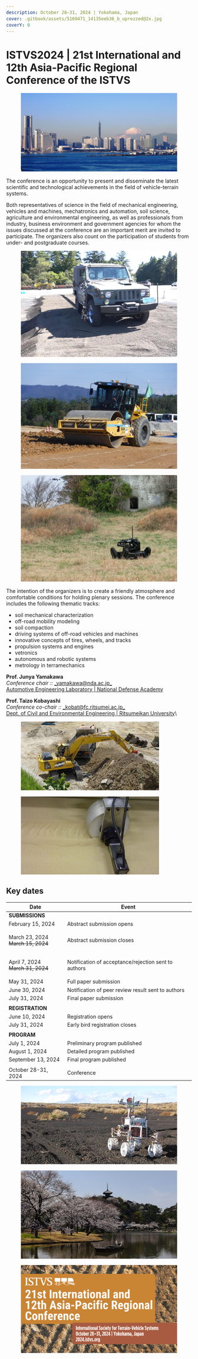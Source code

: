 ```yaml
---
description: October 28–31, 2024 | Yokohama, Japan
cover: .gitbook/assets/5169471_14135eeb36_b_uprezzed@2x.jpg
coverY: 0
---
```


# ISTVS2024 | 21st International and 12th Asia-Pacific Regional Conference of the ISTVS

<figure><img src=".gitbook/assets/mount-fuji-1225931_1920.jpg" alt=""><figcaption></figcaption></figure>

The conference is an opportunity to present and disseminate the latest scientific and technological achievements in the field of vehicle-terrain systems.

Both representatives of science in the field of mechanical engineering, vehicles and machines, mechatronics and automation, soil science, agriculture and environmental engineering, as well as professionals from industry, business environment and government agencies for whom the issues discussed at the conference are an important merit are invited to participate. The organizers also count on the participation of students from under- and postgraduate courses.

<div>

<figure><img src=".gitbook/assets/4WD_test.jpg" alt=""><figcaption></figcaption></figure>

 

<figure><img src=".gitbook/assets/road_roller.jpg" alt=""><figcaption></figcaption></figure>

 

<figure><img src=".gitbook/assets/crawler_drone.jpg" alt=""><figcaption></figcaption></figure>

</div>

The intention of the organizers is to create a friendly atmosphere and comfortable conditions for holding plenary sessions. The conference includes the following thematic tracks:

* soil mechanical characterization
* off-road mobility modeling
* soil compaction
* driving systems of off-road vehicles and machines
* innovative concepts of tires, wheels, and tracks
* propulsion systems and engines
* vetronics
* autonomous and robotic systems
* metrology in terramechanics

**Prof. Junya Yamakawa**\
_Conference chair ::_ [_yamakawa@nda.ac.jp_](mailto:yamakawa@nda.ac.jp)\
[Automotive Engineering Laboratory | National Defense Academy](http://www.nda.ac.jp/cc/mech/en/automotive-engineering.html#faculty)

**Prof. Taizo Kobayashi**\
_Conference co-chair ::_ [_kobat@fc.ritsumei.ac.jp_](mailto:kobat@fc.ritsumei.ac.jp)\
[Dept. of Civil and Environmental Engineering | Ritsumeikan University](https://en.ritsumei.ac.jp/gsse/academics/researchers/article.html/?id=86)\


<div>

<figure><img src=".gitbook/assets/excavator.jpeg" alt="" width="375"><figcaption></figcaption></figure>

 

<figure><img src=".gitbook/assets/wheel_test.jpg" alt="" width="375"><figcaption></figcaption></figure>

</div>

## Key dates

| Date                                               | Event                                                |
| -------------------------------------------------- | ---------------------------------------------------- |
| **SUBMISSIONS**                                    |                                                      |
| February 15, 2024                                  | Abstract submission opens                            |
| <p>March 23, 2024<br><del>March 15, 2024</del></p> | Abstract submission closes                           |
| <p>April 7, 2024<br><del>March 31, 2024</del></p>  | Notification of acceptance/rejection sent to authors |
| May 31, 2024                                       | Full paper submission                                |
| June 30, 2024                                      | Notification of peer review result sent to authors   |
| July 31, 2024                                      | Final paper submission                               |
|                                                    |                                                      |
| **REGISTRATION**                                   |                                                      |
| June 10, 2024                                      | Registration opens                                   |
| July 31, 2024                                      | Early bird registration closes                       |
|                                                    |                                                      |
| **PROGRAM**                                        |                                                      |
| July 1, 2024                                       | Preliminary program published                        |
| August 1, 2024                                     | Detailed program published                           |
| September 13, 2024                                 | Final program published                              |
|                                                    |                                                      |
| October 28-31, 2024                                | Conference                                           |

<figure><img src=".gitbook/assets/rover.jpg" alt=""><figcaption></figcaption></figure>

<figure><img src=".gitbook/assets/HdXLhbPIFOCdy3rokbWAYQDizPu0JVHE.jpeg" alt=""><figcaption></figcaption></figure>

<figure><img src=".gitbook/assets/2024 YOKOHAMA - Twitter - CORRECT.png" alt=""><figcaption></figcaption></figure>
